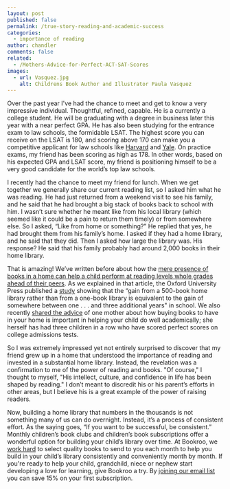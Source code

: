 ```yaml
---
layout: post
published: false
permalink: /true-story-reading-and-academic-success
categories:
  - importance of reading
author: chandler
comments: false
related:
  - /Mothers-Advice-for-Perfect-ACT-SAT-Scores
images:
  - url: Vasquez.jpg
    alt: Childrens Book Author and Illustrator Paula Vasquez
---
```

Over the past year I've had the chance to meet and get to know a very impressive individual. Thoughtful, refined, capable. He is a currently a college student. He will be graduating with a degree in business later this year with a near perfect GPA. He has also been studying for the entrance exam to law schools, the formidable LSAT. The highest score you can receive on the LSAT is 180, and scoring above 170 can make you a competitive applicant for law schools like [Harvard](http://hls.harvard.edu/dept/jdadmissions/apply-to-harvard-law-school/hls-profile-and-facts/) and [Yale](https://law.yale.edu/admissions/profiles-statistics/entering-class-profile). On practice exams, my friend has been scoring as high as 178. In other words, based on his expected GPA and LSAT score, my friend is positioning himself to be a very good candidate for the world’s top law schools.

I recently had the chance to meet my friend for lunch. When we get together we generally share our current reading list, so I asked him what he was reading. He had just returned from a weekend visit to see his family, and he said that he had brought a big stack of books back to school with him. I wasn’t sure whether he meant like from his local library (which seemed like it could be a pain to return them timely) or from somewhere else. So I asked, “Like from home or something?” He replied that yes, he had brought them from his family’s home. I asked if they had a home library, and he said that they did. Then I asked how large the library was. His response? He said that his family probably had around 2,000 books in their home library.

That is amazing! We’ve written before about how the [mere presence of books in a home can help a child perform at reading levels whole grades ahead of their peers](http://blog.bookroo.com/we-read-the-books-on-the-shelf). As we explained in that article, the Oxford University Press published a [study](https://academic.oup.com/sf/article-abstract/92/4/1573/2235883/Scholarly-Culture-and-Academic-Performance-in-42?redirectedFrom=fulltext) showing that the “gain from a 500-book home library rather than from a one-book library is equivalent to the gain of somewhere between one  . . . and three additional years" in school. We also recently [shared the advice](http://blog.bookroo.com/Mothers-Advice-for-Perfect-ACT-SAT-Scores) of one mother about how buying books to have in your home is important in helping your child do well academically; she herself has had three children in a row who have scored perfect scores on college admissions tests. 

So I was extremely impressed yet not entirely surprised to discover that my friend grew up in a home that understood the importance of reading and invested in a substantial home library. Instead, the revelation was a confirmation to me of the power of reading and books. "Of course," I thought to myself, "His intellect, culture, and confidence in life has been shaped by reading." I don’t meant to discredit his or his parent’s efforts in other areas, but I believe his is a great example of the power of raising readers.

Now, building a home library that numbers in the thousands is not something many of us can do overnight. Instead, it’s a process of consistent effort. As the saying goes, “If you want to be successful, be consistent.” Monthly children’s book clubs and children’s book subscriptions offer a wonderful option for building your child’s library over time. At Bookroo, we [work hard](http://blog.bookroo.com/inside-the-bookroo-review-process) to select quality books to send to you each month to help you build in your child’s library consistently and conveniently month by month. If you're ready to help your child, grandchild, niece or nephew start developing a love for learning, give Bookroo a try. By [joining our email list](https://bookroo.com/) you can save 15% on your first subscription.